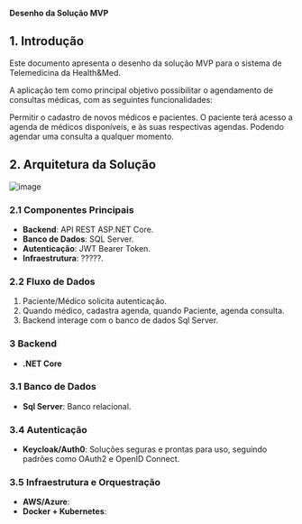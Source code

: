 **Desenho da Solução MVP**

## **1. Introdução**
Este documento apresenta o desenho da solução MVP para o sistema de Telemedicina da Health&Med.

A aplicação tem como principal objetivo possibilitar o agendamento de consultas médicas, com as seguintes funcionalidades:

Permitir o cadastro de novos médicos e pacientes.
O paciente terá acesso a agenda de médicos disponíveis, e às suas respectivas agendas. Podendo agendar uma consulta a qualquer momento.

## **2. Arquitetura da Solução**
![image](https://github.com/user-attachments/assets/6308ff2d-e4b6-45c7-97e2-7580b632fb6c)
### **2.1 Componentes Principais**
- **Backend**: API REST ASP.NET Core.
- **Banco de Dados**: SQL Server.
- **Autenticação**: JWT Bearer Token.
- **Infraestrutura**: ?????.

### **2.2 Fluxo de Dados**
1. Paciente/Médico solicita autenticação.
2. Quando médico, cadastra agenda, quando Paciente, agenda consulta.
3. Backend interage com o banco de dados Sql Server.

### **3 Backend**
- **.NET Core**

### **3.1 Banco de Dados**
- **Sql Server**: Banco relacional.

### **3.4 Autenticação**
- **Keycloak/Auth0**: Soluções seguras e prontas para uso, seguindo padrões como OAuth2 e OpenID Connect.

### **3.5 Infraestrutura e Orquestração**
- **AWS/Azure**:
- **Docker + Kubernetes**:


